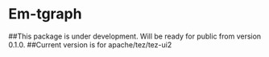 # Em-tgraph

##This package is under development. Will be ready for public from version 0.1.0.
##Current version is for apache/tez/tez-ui2
